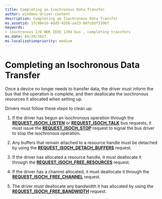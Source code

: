 ```yaml
---
title: Completing an Isochronous Data Transfer
author: windows-driver-content
description: Completing an Isochronous Data Transfer
ms.assetid: 1fc98e1b-4dd5-4358-aa23-86fcbbf33967
keywords:
- isochronous I/O WDK IEEE 1394 bus , completing transfers
ms.date: 04/20/2017
ms.localizationpriority: medium
---
```


# Completing an Isochronous Data Transfer





Once a device no longer needs to transfer data, the driver must inform the bus that the operation is complete, and then deallocate the isochronous resources it allocated when setting up.

Drivers must follow these steps to clean up:

1.  If the driver has begun an isochronous operation through the [**REQUEST\_ISOCH\_LISTEN**](https://msdn.microsoft.com/library/windows/hardware/ff537655) or [**REQUEST\_ISOCH\_TALK**](https://msdn.microsoft.com/library/windows/hardware/ff537660) bus requests, it must issue the [**REQUEST\_ISOCH\_STOP**](https://msdn.microsoft.com/library/windows/hardware/ff537659) request to signal the bus driver to stop the isochronous operation.

2.  Any buffers that remain attached to a resource handle must be detached by using the [**REQUEST\_ISOCH\_DETACH\_BUFFERS**](https://msdn.microsoft.com/library/windows/hardware/ff537651) request.

3.  If the driver has allocated a resource handle, it must deallocate it through the [**REQUEST\_ISOCH\_FREE\_RESOURCES**](https://msdn.microsoft.com/library/windows/hardware/ff537654) request.

4.  If the driver has a channel allocated, it must deallocate it through the [**REQUEST\_ISOCH\_FREE\_CHANNEL**](https://msdn.microsoft.com/library/windows/hardware/ff537653) request.

5.  The driver must deallocate any bandwidth it has allocated by using the [**REQUEST\_ISOCH\_FREE\_BANDWIDTH**](https://msdn.microsoft.com/library/windows/hardware/ff537652) request.

 

 




